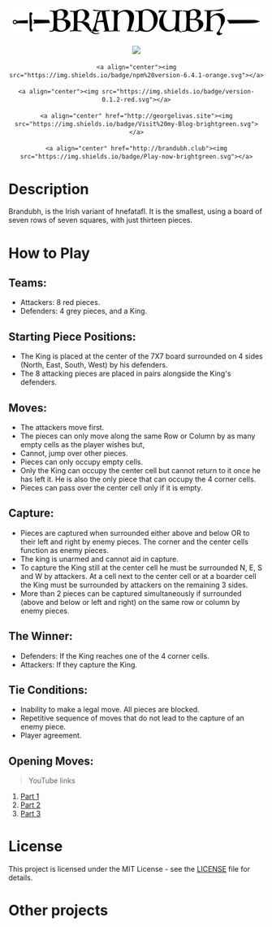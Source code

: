 <div align="center">
	<img src = "./readmerc/logo.png" />


<p align="center">
    <a align="center"><img src="https://img.shields.io/packagist/l/doctrine/orm.svg"></a>

    <a align="center"><img src="https://img.shields.io/badge/npm%20version-6.4.1-orange.svg"></a>
    
    <a align="center"><img src="https://img.shields.io/badge/version-0.1.2-red.svg"></a>
    
    <a align="center" href="http://georgelivas.site"><img src="https://img.shields.io/badge/Visit%20my-Blog-brightgreen.svg"></a>
    
    <a align="center" href="http://brandubh.club"><img src="https://img.shields.io/badge/Play-now-brightgreen.svg"></a>


</p>
</div>

# Description
Brandubh, is the Irish variant of hnefatafl. It is the smallest, using a board of seven rows of seven squares, with just thirteen pieces.

# How to Play

## Teams:

* Attackers: 8 red pieces.
* Defenders: 4 grey pieces, and a King.


## Starting Piece Positions:

* The King is placed at the center of the 7X7 board surrounded on 4 sides (North, East, South, West) by his defenders.
* The 8 attacking pieces are placed in pairs alongside the King's defenders.
    

## Moves:

* The attackers move first.
* The pieces can only move along the same Row or Column by as many empty cells as the player wishes but,
* Cannot, jump over other pieces.
* Pieces can only occupy empty cells.
* Only the King can occupy the center cell but cannot return to it once he has left it. He is also the only piece that can occupy the 4 corner cells.
* Pieces can pass over the center cell only if it is empty.

## Capture:

* Pieces are captured when surrounded either above and below OR to their left and right by enemy pieces. The corner and the center cells function as enemy pieces. 
* The king is unarmed and cannot aid in capture. 
* To capture the King still at the center cell he must be surrounded N, E, S and W by attackers. At a cell next to the center cell or at a boarder cell the King must be surrounded by attackers on the remaining 3 sides.
* More than 2 pieces can be captured simultaneously if surrounded (above and below or left and right) on the same row or column by enemy pieces.

## The Winner:

* Defenders: If the King reaches one of the 4 corner cells.
* Attackers: If they capture the King.


## Tie Conditions:

* Inability to make a legal move. All pieces are blocked.
* Repetitive sequence of moves that do not lead to the capture of an enemy piece.
*  Player agreement.

## Opening Moves:

> YouTube links

1. [Part 1](https://youtu.be/vBxOrOD2eD8)
1. [Part 2](https://youtu.be/Lv6rFWB8He4)
1. [Part 3](https://youtu.be/bU025qZ0Yxo)


# License
This project is licensed under the MIT License - see the [LICENSE](https://github.com/georgelivas/brandubh/blob/master/Licence) file for details.

# Other projects
